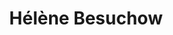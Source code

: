 ---
title: Hélène Besuchow
name: Hélène
birth_name: Kuragina
noble: Gräfin
alias: Helene
group: Haus Besuchow
info: Pierres Ehefrau
priority: 3
---